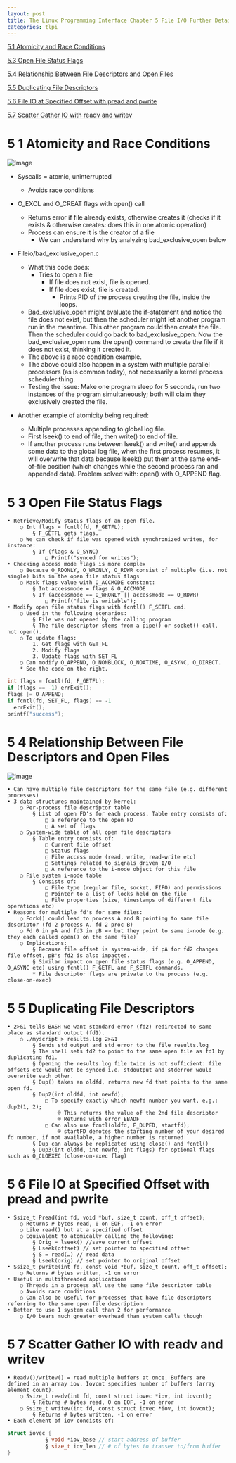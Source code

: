 ```yaml
---
layout: post
title: The Linux Programming Interface Chapter 5 File I/O Further Details
categories: tlpi
---
```


[5.1 Atomicity and Race Conditions](#5-1-atomicity-and-race-conditions)

[5.3 Open File Status Flags](#5-3-open-file-status-flags)

[5.4 Relationship Between File Descriptors and Open Files](#5-4-relationship-between-file-descriptors-and-open-files)

[5.5 Duplicating File Descriptors](#5-5-duplicating-file-descriptors)

[5.6 File IO at Specified Offset with pread and pwrite](#5-6-file-io-at-specified-offset-with-pread-and-pwrite)

[5.7 Scatter Gather IO with readv and writev](#5-7-scatter-gather-io-with-readv-and-writev)


# 5 1 Atomicity and Race Conditions
![Image](/docs/assets/images/5.1-atomicity.png)
* Syscalls = atomic, uninterrupted
    * Avoids race conditions
* O_EXCL and O_CREAT flags with open() call
    * Returns error if file already exists, otherwise creates it (checks if it exists & otherwise creates: does this in one atomic operation)
    * Process can ensure it is the creator of a file
        * We can understand why by analyzing bad_exclusive_open below
* Fileio/bad_exclusive_open.c
    * What this code does:
        * Tries to open a file
            * If file does not exist, file is opened.
            * If file does exist, file is created.
                * Prints PID of the process creating the file, inside the loops.
    * Bad_exclusive_open might evaluate the if-statement and notice the file does not exist, but then the scheduler might let another program run in the meantime. This other program could then create the file. Then the scheduler could go back to bad_exclusive_open. Now the bad_exclusive_open runs the open() command to create the file if it does not exist, thinking it created it.
    * The above is a race condition example.
    * The above could also happen in a system with multiple parallel processors (as is common today), not necessarily a kernel process scheduler thing.
    * Testing the issue: Make one program sleep for 5 seconds, run two instances of the program simultaneously; both will claim they exclusively created the file.

* Another example of atomicity being required:
    * Multiple processes appending to global log file.
    * First lseek() to end of file, then write() to end of file.
    * If another process runs between lseek() and write() and appends some data to the global log file, when the first process resumes, it will overwrite that data because lseek() put them at the same end-of-file position (which changes while the second process ran and appended data).
Problem solved with: open() with O_APPEND flag.

# 5 3 Open File Status Flags

	• Retrieve/Modify status flags of an open file.
		○ Int flags = fcntl(fd, F_GETFL);
			§ F_GETFL gets flags.
		○ We can check if file was opened with synchronized writes, for instance:
			§ If (flags & O_SYNC)
				□ Printf("synced for writes");
	• Checking access mode flags is more complex
		○ Because O_RDONLY, O_WRONLY, O_RDWR consist of multiple (i.e. not single) bits in the open file status flags
		○ Mask flags value with O_ACCMODE constant:
			§ Int accessmode = flags & O_ACCMODE
			§ If (accessmode == O_WRONLY || accessmode == O_RDWR)
				□ Printf("file is writable");
	• Modify open file status flags with fcntl() F_SETFL cmd.
		○ Used in the following scenarios:
			§ File was not opened by the calling program
			§ The file descriptor stems from a pipe() or socket() call, not open().
		○ To update flags:
			1. Get flags with GET_FL
			2. Modify flags
			3. Update flags with SET_FL
		○ Can modify O_APPEND, O_NONBLOCK, O_NOATIME, O_ASYNC, O_DIRECT.
        * See the code on the right.

```c
int flags = fcntl(fd, F_GETFL);
if (flags == -1) errExit();
flags |= O_APPEND;
if fcntl(fd, SET_FL, flags) == -1
  errExit();
printf("success");
```

# 5 4 Relationship Between File Descriptors and Open Files

![Image](/docs/assets/images/tlpi-5.4-fd.png)

	• Can have multiple file descriptors for the same file (e.g. different processes)
	• 3 data structures maintained by kernel:
		○ Per-process file descriptor table
			§ List of open FD's for each process. Table entry consists of:
				□ a reference to the open FD
				□ A set of flags
		○ System-wide table of all open file descriptors
			§ Table entry consists of:
				□ Current file offset
				□ Status flags
				□ File access mode (read, write, read-write etc)
				□ Settings related to signals driven I/O
				□ A reference to the i-node object for this file
		○ File system i-node table
			§ Consists of:
				□ File type (regular file, socket, FIFO) and permissions
				□ Pointer to a list of locks held on the file
				□ File properties (size, timestamps of different file operations etc)
	• Reasons for multiple fd's for same files:
		○ Fork() could lead to process A and B pointing to same file descriptor (fd 2 process A, fd 2 proc B)
		○ Fd 0 in pA and fd3 in pB => but they point to same i-node (e.g. they each called open() on the same file)
		○ Implications:
			§ Because file offset is system-wide, if pA for fd2 changes file offset, pB's fd2 is also impacted.
			§ Similar impact on open file status flags (e.g. O_APPEND, O_ASYNC etc) using fcntl() F_GETFL and F_SETFL commands.
            * File descriptor flags are private to the process (e.g. close-on-exec)

# 5 5 Duplicating File Descriptors

	• 2>&1 tells BASH we want standard error (fd2) redirected to same place as standard output (fd1).
		○ ./myscript > results.log 2>&1
			§ Sends std output and std error to the file results.log
			§ The shell sets fd2 to point to the same open file as fd1 by duplicating fd1.
			§ Opening the results.log file twice is not sufficient: file offsets etc would not be synced i.e. stdoutput and stderror would overwrite each other.
			§ Dup() takes an oldfd, returns new fd that points to the same open fd.
			§ Dup2(int oldfd, int newfd);
				□ To specify exactly which newfd number you want, e.g.: dup2(1, 2);
					® This returns the value of the 2nd file descriptor
					® Returns with error EBADF
				□ Can also use fcntl(oldfd, F_DUPED, startfd);
					® startFD denotes the starting number of your desired fd number, if not available, a higher number is returned
			§ Dup can always be replicated using close() and fcntl()
			§ Dup3(int oldfd, int newfd, int flags) for optional flags such as O_CLOEXEC (close-on-exec flag)

# 5 6 File IO at Specified Offset with pread and pwrite

	• Ssize_t Pread(int fd, void *buf, size_t count, off_t offset);
		○ Returns # bytes read, 0 on EOF, -1 on error
		○ Like read() but at a specified offset
		○ Equivalent to atomically calling the following:
			§ Orig = lseek() //save current offset
			§ Lseek(offset) // set pointer to specified offset
			§ S = read(…) // read data
			§ Lseek(orig) // set pointer to original offset
	• Ssize_t pwrite(int fd, const void *buf, size_t count, off_t offset);
		○ Returns # bytes written, -1 on error
	• Useful in multithreaded applications
		○ Threads in a process all use the same file descriptor table
		○ Avoids race conditions
		○ Can also be useful for processes that have file descriptors referring to the same open file description
	• Better to use 1 system call than 2 for performance
		○ I/O bears much greater overhead than system calls though

# 5 7 Scatter Gather IO with readv and writev

	• Readv()/writev() = read multiple buffers at once. Buffers are defined in an array iov. Iovcnt specifies number of buffers (array element count).
		○ Ssize_t readv(int fd, const struct iovec *iov, int iovcnt);
			§ Returns # bytes read, 0 on EOF, -1 on error
		○ Ssize_t writev(int fd, const struct iovec *iov, int iovcnt);
			§ Returns # bytes written, -1 on error
	• Each element of iov concists of:
```c
struct iovec {
			§ void *iov_base // start address of buffer
			§ size_t iov_len // # of bytes to transer to/from buffer
}
```
